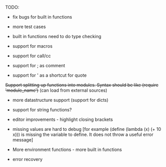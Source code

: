 TODO:

* fix bugs for built in functions
* more test cases
* built in functions need to do type checking

* support for macros 
* support for call/cc
* support for ; as comment
* support for ' as a shortcut for quote

~~Support splitting up functions into modules. Syntax should be like (require 'module_name')~~ (can load from external sources)
* more datastructure support (support for dicts)
* support for string functions?

* editor improvements - highlight closing brackets

* missing values are hard to debug [for example (define (lambda (x) (+ 10 x))) is missing the variable to define. It does not throw a useful error message] 
* More environment functions - more built in functions

* error recovery
